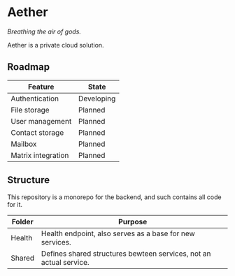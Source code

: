 # Aether

_Breathing the air of gods._

Aether is a private cloud solution.

## Roadmap

| Feature            | State      |
| ------------------ | ---------- |
| Authentication     | Developing |
| File storage       | Planned    |
| User management    | Planned    |
| Contact storage    | Planned    |
| Mailbox            | Planned    |
| Matrix integration | Planned    |

## Structure

This repository is a monorepo for the backend, and such contains all code for it.

| Folder | Purpose                                                            |
| ------ | ------------------------------------------------------------------ |
| Health | Health endpoint, also serves as a base for new services.           |
| Shared | Defines shared structures bewteen services, not an actual service. |
